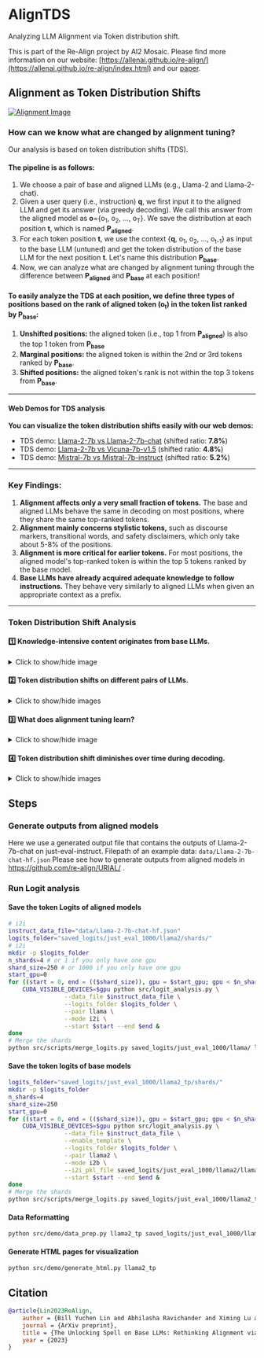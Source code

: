 # AlignTDS
Analyzing LLM Alignment via Token distribution shift. 

This is part of the Re-Align project by AI2 Mosaic. Please find more information on our website: [https://allenai.github.io/re-align/](https://allenai.github.io/re-align/index.html) and our [paper](https://arxiv.org/abs/2312.01552).

 

## Alignment as Token Distribution Shifts

  
[![Alignment Image](https://allenai.github.io/re-align/images/urial_tds_short.png)](https://allenai.github.io/re-align/images/urial_tds_short.png)


### How can we know what are changed by alignment tuning?

Our analysis is based on token distribution shifts (TDS).

#### The pipeline is as follows:

1. We choose a pair of base and aligned LLMs (e.g., Llama-2 and Llama-2-chat).
2. Given a user query (i.e., instruction) **q**, we first input it to the aligned LLM and get its answer (via greedy decoding). We call this answer from the aligned model as **o**={o<sub>1</sub>, o<sub>2</sub>, ..., o<sub>T</sub>}. We save the distribution at each position **t**, which is named **P<sub>aligned</sub>**.
3. For each token position **t**, we use the context {**q**, o<sub>1</sub>, o<sub>2</sub>, ..., o<sub>t-1</sub>} as input to the base LLM (untuned) and get the token distribution of the base LLM for the next position **t**. Let's name this distribution **P<sub>base</sub>**.
4. Now, we can analyze what are changed by alignment tuning through the difference between **P<sub>aligned</sub>** and **P<sub>base</sub>** at each position!

#### To easily analyze the TDS at each position, we define three types of positions based on the rank of aligned token (**o<sub>t</sub>**) in the token list ranked by **P<sub>base</sub>**:

1. **Unshifted positions:** the aligned token (i.e., top 1 from **P<sub>aligned</sub>**) is also the top 1 token from **P<sub>base</sub>**
2. **Marginal positions:** the aligned token is within the 2nd or 3rd tokens ranked by **P<sub>base</sub>**.
3. **Shifted positions:** the aligned token's rank is not within the top 3 tokens from **P<sub>base</sub>**.

---

#### Web Demos for TDS analysis

**You can visualize the token distribution shifts easily with our web demos:**

- TDS demo: [Llama-2-7b vs Llama-2-7b-chat](tds/llama2/) (shifted ratio: **7.8%**)
- TDS demo: [Llama-2-7b vs Vicuna-7b-v1.5](tds/vicuna/) (shifted ratio: **4.8%**)
- TDS demo: [Mistral-7b vs Mistral-7b-instruct](tds/mistral/) (shifted ratio: **5.2%**)



---

### Key Findings:

1. **Alignment affects only a very small fraction of tokens.** The base and aligned LLMs behave the same in decoding on most positions, where they share the same top-ranked tokens.
2. **Alignment mainly concerns stylistic tokens,** such as discourse markers, transitional words, and safety disclaimers, which only take about 5-8% of the positions.
3. **Alignment is more critical for earlier tokens.** For most positions, the aligned model's top-ranked token is within the top 5 tokens ranked by the base model.
4. **Base LLMs have already acquired adequate knowledge to follow instructions.** They behave very similarly to aligned LLMs when given an appropriate context as a prefix.

---

### Token Distribution Shift Analysis

#### 1️⃣ Knowledge-intensive content originates from base LLMs.

<details>
  <summary>Click to show/hide image</summary>
  
  ![Image 1](https://allenai.github.io/re-align/images/tds_1.png)
</details>

#### 2️⃣ Token distribution shifts on different pairs of LLMs.

<details>
  <summary>Click to show/hide images</summary>

  ![Image 2](https://allenai.github.io/re-align/images/figure8.png)
  ![Image 2](https://allenai.github.io/re-align/images/tds_2.png)
</details>

#### 3️⃣ What does alignment tuning learn?

<details>
  <summary>Click to show/hide image</summary>

  ![Image 3](https://allenai.github.io/re-align/images/tds_3.png)
</details>

#### 4️⃣ Token distribution shift diminishes over time during decoding.

<details>
  <summary>Click to show/hide images</summary>

  ![Image 4](https://allenai.github.io/re-align/images/urial_tds_curve.png)
  ![Image 4](https://allenai.github.io/re-align/images/tds_4.png)
</details>



## Steps 

### Generate outputs from aligned models 

Here we use a generated output file that contains the outputs of Llama-2-7b-chat on just-eval-instruct. 
Filepath of an example data: `data/Llama-2-7b-chat-hf.json`
Please see how to generate outputs from aligned models in https://github.com/re-align/URIAL/ .

### Run Logit analysis 

#### Save the token Logits of aligned models 
```bash 
# i2i   
instruct_data_file="data/Llama-2-7b-chat-hf.json"
logits_folder="saved_logits/just_eval_1000/llama2/shards/"
# i2i
mkdir -p $logits_folder 
n_shards=4 # or 1 if you only have one gpu
shard_size=250 # or 1000 if you only have one gpu
start_gpu=0
for ((start = 0, end = (($shard_size)), gpu = $start_gpu; gpu < $n_shards+$start_gpu; start += $shard_size, end += $shard_size, gpu++)); do
    CUDA_VISIBLE_DEVICES=$gpu python src/logit_analysis.py \
                --data_file $instruct_data_file \
                --logits_folder $logits_folder \
                --pair llama \
                --mode i2i \
                --start $start --end $end &  
done
# Merge the shards
python src/scripts/merge_logits.py saved_logits/just_eval_1000/llama/ llama i2i
```


#### Save the token logits of base models
```bash 
logits_folder="saved_logits/just_eval_1000/llama2_tp/shards/"
mkdir -p $logits_folder
n_shards=4
shard_size=250
start_gpu=0
for ((start = 0, end = (($shard_size)), gpu = $start_gpu; gpu < $n_shards+$start_gpu; start += $shard_size, end += $shard_size, gpu++)); do
    CUDA_VISIBLE_DEVICES=$gpu python src/logit_analysis.py \
                --data_file $instruct_data_file \
                --enable_template \
                --logits_folder $logits_folder \
                --pair llama2 \
                --mode i2b \
                --i2i_pkl_file saved_logits/just_eval_1000/llama2/llama2-i2i.pkl \
                --start $start --end $end & 
done
# Merge the shards
python src/scripts/merge_logits.py saved_logits/just_eval_1000/llama2_tp/ llama2 i2b
```


#### Data Reformatting
```bash 
python src/demo/data_prep.py llama2_tp saved_logits/just_eval_1000/llama2/llama2-i2i.pkl saved_logits/just_eval_1000/llama2_tp/llama2-i2b.pkl
```


#### Generate HTML pages for visualization
```bash
python src/demo/generate_html.py llama2_tp
```


## Citation 

```bibtex
@article{Lin2023ReAlign,
    author = {Bill Yuchen Lin and Abhilasha Ravichander and Ximing Lu and Nouha Dziri and Melanie Sclar and Khyathi Chandu and Chandra Bhagavatula and Yejin Choi},
    journal = {ArXiv preprint},
    title = {The Unlocking Spell on Base LLMs: Rethinking Alignment via In-Context Learning},
    year = {2023}
}
```
